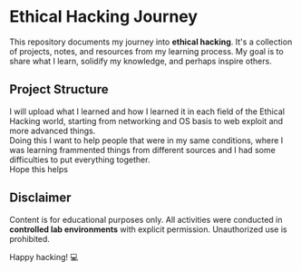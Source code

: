 # Ethical Hacking Journey

This repository documents my journey into **ethical hacking**. It's a collection of projects, notes, and resources from my learning process. My goal is to share what I learn, solidify my knowledge, and perhaps inspire others.

## Project Structure

I will upload what I learned and how I learned it in each field of the Ethical Hacking world, starting from networking and OS basis to web exploit and more advanced things. <br>
Doing this I want to help people that were in my same conditions, where I was learning frammented things from different sources and I had some difficulties to put everything together.<br>
Hope this helps

## Disclaimer

Content is for educational purposes only. All activities were conducted in **controlled lab environments** with explicit permission. Unauthorized use is prohibited.


Happy hacking! 💻
